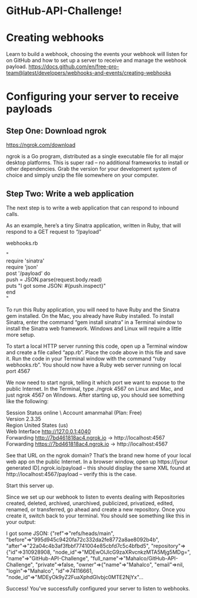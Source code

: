 # GitHub-API-Challenge!
# Creating webhooks

Learn to build a webhook, choosing the events your webhook will listen for on GitHub and how to set up a server to receive and manage the webhook payload.
https://docs.github.com/en/free-pro-team@latest/developers/webhooks-and-events/creating-webhooks

# Configuring your server to receive payloads
## Step One: Download ngrok
https://ngrok.com/download

ngrok is a Go program, distributed as a single executable file for all major desktop platforms.  This is super rad – no additional frameworks to install or other dependencies.  Grab the version for your development system of choice and simply unzip the file somewhere on your computer.

## Step Two: Write a web application 
The next step is to write a web application that can respond to inbound calls. 

As an example, here’s a tiny Sinatra application, written in Ruby, that will respond to a GET request to “/payload” 

webhooks.rb

"\
require 'sinatra'\
require 'json'\
post '/payload' do\
push = JSON.parse(request.body.read)\
puts "I got some JSON: #{push.inspect}"\
end\
"

To run this Ruby application, you will need to have Ruby and the Sinatra gem installed.  On the Mac, you already have Ruby installed.  To install Sinatra, enter the command “gem install sinatra” in a Terminal window to install the Sinatra web framework.  Windows and Linux will require a little more setup.

To start a local HTTP server running this code, open up a Terminal window and create a file called “app.rb”.  Place the code above in this file and save it.  Run the code in your Terminal window with the command “ruby webhooks.rb”.  You should now have a Ruby web server running on local port 4567

We now need to start ngrok, telling it which port we want to expose to the public Internet. In the Terminal, type ./ngrok 4567 on Linux and Mac, and just ngrok 4567 on Windows. After starting up, you should see something like the following:

  Session Status                online \ 
  Account                       amanmahal (Plan: Free) \
  Version                       2.3.35 \
  Region                        United States (us) \
  Web Interface                 http://127.0.0.1:4040 \
  Forwarding                    http://7bd461818ac4.ngrok.io -> http://localhost:4567 \
  Forwarding                    https://7bd461818ac4.ngrok.io -> http://localhost:4567 


See that URL on the ngrok domain? That’s the brand new home of your local web app on the public Internet. In a browser window, open up https://[your generated ID].ngrok.io/payload – this should display the same XML found at http://localhost:4567/payload – verify this is the case.

Start this server up.

Since we set up our webhook to listen to events dealing with Repositories created, deleted, archived, unarchived, publicized, privatized, edited, renamed, or transferred, go ahead and create a new repository. Once you create it, switch back to your terminal. You should see something like this in your output:

I got some JSON: {"ref"=>"refs/heads/main", "before"=>"995d945c9420fa72c332da2fe8772a8ae8092b4b", "after"=>"22a04c4b3af3fbbf7741004e85cbfd7c5c4bfbd5", "repository"=>{"id"=>310928908, "node_id"=>"MDEwOlJlcG9zaXRvcnkzMTA5Mjg5MDg=", "name"=>"GitHub-API-Challenge", "full_name"=>"Mahalco/GitHub-API-Challenge", "private"=>false, "owner"=>{"name"=>"Mahalco", "email"=>nil, "login"=>"Mahalco", "id"=>74116661, "node_id"=>"MDEyOk9yZ2FuaXphdGlvbjc0MTE2NjYx"...

Success! You've successfully configured your server to listen to webhooks.
